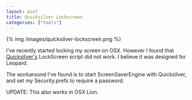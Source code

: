 ```yaml
---
layout: post
title: Quicksilver Lockscreen
categories: ["tools"]
---
```


{% img /images/quicksilver-lockscreen.png %}

I've recently started locking my screen on OSX. However I found that [Quicksilver's](http://qsapp.com) LockScreen script did not work. I believe it was designed for Leopard.

The workaround I've found is to start ScreenSaverEngine with Quicksilver, and set my Security.prefs to require a password.

UPDATE: This also works in OSX Lion.
